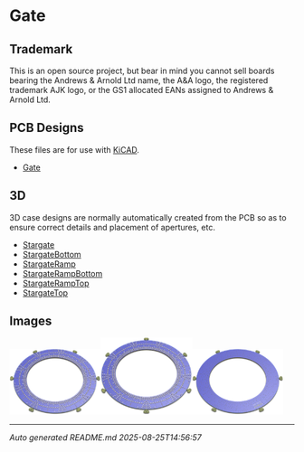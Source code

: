# Gate

## Trademark

This is an open source project, but bear in mind you cannot sell boards bearing the Andrews & Arnold Ltd name, the A&A logo, the registered trademark AJK logo, or the GS1 allocated EANs assigned to Andrews & Arnold Ltd.

## PCB Designs

These files are for use with [KiCAD](https://www.kicad.org).

- [Gate](Gate.kicad_pro)
## 3D

3D case designs are normally automatically created from the PCB so as to ensure correct details and placement of apertures, etc.

- [Stargate](Stargate.stl)
- [StargateBottom](StargateBottom.stl)
- [StargateRamp](StargateRamp.stl)
- [StargateRampBottom](StargateRampBottom.stl)
- [StargateRampTop](StargateRampTop.stl)
- [StargateTop](StargateTop.stl)

## Images

<img src='Gate.png' width=32%><img src='Gate-90.png' width=32%><img src='Gate-bottom.png' width=32%>

---

*Auto generated README.md 2025-08-25T14:56:57*
